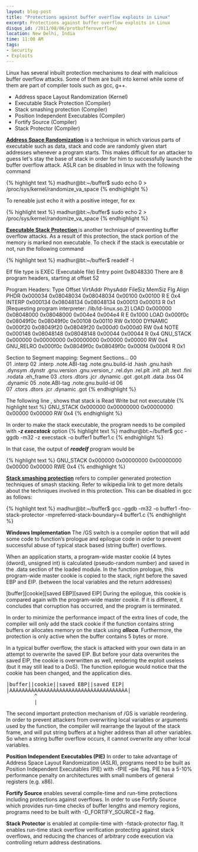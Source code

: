 ```yaml
---
layout: blog-post
title: "Protections against buffer overflow exploits in Linux"
excerpt: Protections against buffer overflow exploits in Linux
disqus_id: /2011/08/06/protbufferoverflow/
location: New Delhi, India
time: 11:00 AM
tags:
- Security
- Exploits
---
```




Linux has several inbuilt protection mechanisms to deal with malicious buffer overflow attacks. Some of them are built into kernel
while some of them are part of compiler tools such as gcc, g++. 
* Address space Layout Randomization (Kernel)
* Executable Stack Protection (Compiler)
* Stack smashing protection (Compiler)
* Position Independent Executables (Compiler)
* Fortify Source (Compiler)
* Stack Protector (Compiler)   

**[Address Space Randomization](http://en.wikipedia.org/wiki/Address_space_layout_randomization)** is a technique in which various parts of executable such as data, stack and code are randomly given start addresses whenever a program starts. This makes difficult for an attacker to guess let's stay the base of stack in order for him to successfully launch the buffer overflow attack. ASLR can be disabled in linux with the following command

{% highlight text %}
madhur@bt:~/buffer$ sudo echo 0 > /proc/sys/kernel/randomize_va_space
{% endhighlight %}

To reneable just echo it with a positive integer, for ex

{% highlight text %}
madhur@bt:~/buffer$ sudo echo 2 > /proc/sys/kernel/randomize_va_space
{% endhighlight %}

**[Executable Stack Protection ](http://en.wikipedia.org/wiki/Executable_space_protection)** is another technique of preventing buffer overflow attacks. As a result of this protection, the stack portion of the memory is marked non executable. To check if the stack is executable or not, run the following command

{% highlight text %}
madhur@bt:~/buffer$ readelf -l <filename>

Elf file type is EXEC (Executable file)
Entry point 0x8048330
There are 8 program headers, starting at offset 52

Program Headers:
  Type           Offset   VirtAddr   PhysAddr   FileSiz MemSiz  Flg Align
  PHDR           0x000034 0x08048034 0x08048034 0x00100 0x00100 R E 0x4
  INTERP         0x000134 0x08048134 0x08048134 0x00013 0x00013 R   0x1
      [Requesting program interpreter: /lib/ld-linux.so.2]
  LOAD           0x000000 0x08048000 0x08048000 0x004e4 0x004e4 R E 0x1000
  LOAD           0x000f0c 0x08049f0c 0x08049f0c 0x00108 0x00110 RW  0x1000
  DYNAMIC        0x000f20 0x08049f20 0x08049f20 0x000d0 0x000d0 RW  0x4
  NOTE           0x000148 0x08048148 0x08048148 0x00044 0x00044 R   0x4
  GNU_STACK      0x000000 0x00000000 0x00000000 0x00000 0x00000 RW  0x4
  GNU_RELRO      0x000f0c 0x08049f0c 0x08049f0c 0x000f4 0x000f4 R   0x1

 Section to Segment mapping:
  Segment Sections...
   00     
   01     .interp 
   02     .interp .note.ABI-tag .note.gnu.build-id .hash .gnu.hash .dynsym .dynstr .gnu.version .gnu.version_r .rel.dyn .rel.plt .init .plt .text .fini .rodata .eh_frame 
   03     .ctors .dtors .jcr .dynamic .got .got.plt .data .bss 
   04     .dynamic 
   05     .note.ABI-tag .note.gnu.build-id 
   06     
   07     .ctors .dtors .jcr .dynamic .got 
{% endhighlight %}

The following line , shows that stack is Read Write but not executable
{% highlight text %}
  GNU_STACK      0x000000 0x00000000 0x00000000 0x00000 0x00000 RW 0x4
{% endhighlight %}

In order to make the stack executable, the program needs to be compiled with ***-z execstack*** option
{% highlight text %}
madhur@bt:~/buffer$ gcc -ggdb -m32 -z execstack -o buffer1 buffer1.c
{% endhighlight %}

In that case, the output of ***readelf*** program would be 

{% highlight text %}
  GNU_STACK      0x000000 0x00000000 0x00000000 0x00000 0x00000 RWE 0x4
{% endhighlight %}

**[Stack smashing protection](http://en.wikipedia.org/wiki/Stack-smashing_protection)** refers to compiler generated protection techniques of smash stacking. Refer to wikipedia link to get more details about the techniques involved in this protection. This can be disabled in gcc as follows:

{% highlight text %}
madhur@bt:~/buffer$ gcc -ggdb -m32 -o buffer1 -fno-stack-protector -mpreferred-stack-boundary=4 buffer1.c
{% endhighlight %}

**Windows Implementation**
The /GS switch is a compiler option that will add some code to function’s prologue and epilogue code in order to prevent successful abuse of typical stack based (string buffer) overflows.

When an application starts, a program-wide master cookie (4 bytes (dword), unsigned int) is calculated (pseudo-random number) and saved in the .data section of the loaded module. In the function prologue, this program-wide master cookie is copied to the stack, right before the saved EBP and EIP. (between the local variables and the return addresses)

\[buffer\]\[cookie\]\[saved EBP\]\[saved EIP\]
During the epilogue, this cookie is compared again with the program-wide master cookie. If it is different, it concludes that corruption has occurred, and the program is terminated.

In order to minimize the performance impact of the extra lines of code, the compiler will only add the stack cookie if the function contains string buffers or allocates memory on the stack using ***alloca***. Furthermore, the protection is only active when the buffer contains 5 bytes or more.

In a typical buffer overflow, the stack is attacked with your own data in an attempt to overwrite the saved EIP. But before your data overwrites the saved EIP, the cookie is overwritten as well, rendering the exploit useless (but it may still lead to a DoS). The function epilogue would notice that the cookie has been changed, and the application dies.

<pre>
|buffer||cookie||saved EBP||saved EIP|
|AAAAAAAAAAAAAAAAAAAAAAAAAAAAAAAAAAAAAA|
         ^
         |
</pre>
The second important protection mechanism of /GS is variable reordering. In order to prevent attackers from overwriting local variables or arguments used by the function, the compiler will rearrange the layout of the stack frame, and will put string buffers at a higher address than all other variables. So when a string buffer overflow occurs, it cannot overwrite any other local variables.

**Position Independent Executables (PIE)** In order to take advantage of Address Space Layout Randomization (ASLR), programs need to be built as Position Independent Executables (PIE) with -fPIE –pie flag. PIE has a 5-10% performance penalty on architectures with small numbers of general registers (e.g. x86). 

**Fortify Source** enables several compile-time and run-time protections including protections against overflows. In order to use Fortify Source which provides run-time checks of buffer lengths and memory regions, programs need to be built with -D_FORTIFY_SOURCE=2 flag. 

**Stack Protector** is enabled at compile-time with -fstack-protector flag. It enables run-time stack overflow verification protecting against stack overflows, and reducing the chances of arbitrary code execution via controlling return address destinations.


